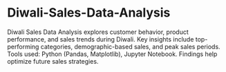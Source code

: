 # Diwali-Sales-Data-Analysis
Diwali Sales Data Analysis explores customer behavior, product performance, and sales trends during Diwali. Key insights include top-performing categories, demographic-based sales, and peak sales periods. Tools used: Python (Pandas, Matplotlib), Jupyter Notebook. Findings help optimize future sales strategies.
